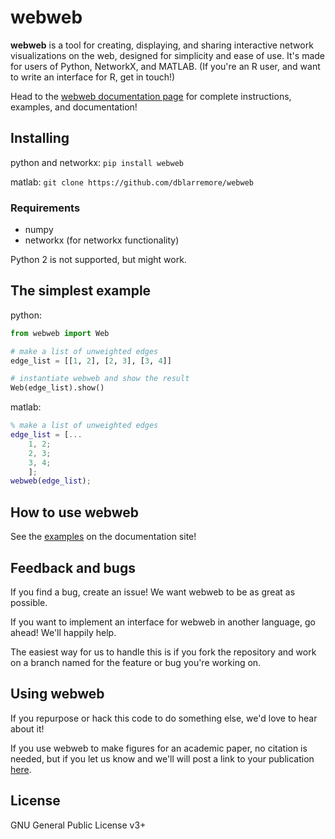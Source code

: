 # webweb

**webweb** is a tool for creating, displaying, and sharing interactive network
visualizations on the web, designed for simplicity and ease of use. It's made
for users of Python, NetworkX, and MATLAB. (If you're an R user, and want to
write an interface for R, get in touch!)

Head to the [webweb documentation page](https://webwebpage.github.io) for
complete instructions, examples, and documentation!

## Installing

python and networkx: 
`pip install webweb`

matlab: 
`git clone https://github.com/dblarremore/webweb`

### Requirements

- numpy
- networkx (for networkx functionality)

Python 2 is not supported, but might work.

## The simplest example
python: 
```python
from webweb import Web

# make a list of unweighted edges
edge_list = [[1, 2], [2, 3], [3, 4]]

# instantiate webweb and show the result
Web(edge_list).show()
```

matlab:
```matlab
% make a list of unweighted edges
edge_list = [...
    1, 2;
    2, 3;
    3, 4;
    ];
webweb(edge_list);
```

## How to use webweb

See the [examples](https://webwebpage.github.io/examples/) on the documentation site!

## Feedback and bugs

If you find a bug, create an issue! We want webweb to be as great as possible. 

If you want to implement an interface for webweb in another language, go ahead! We'll happily help.

The easiest way for us to handle this is if you fork the repository and work on a branch named for the feature or bug you're working on.

## Using webweb

If you repurpose or hack this code to do something else, we'd love to hear about it! 

If you use webweb to make figures for an academic paper, no citation is needed, but if you let us know and we'll will post a link to your publication [here](https://webwebpage.github.io/in-the-wild/).

## License

GNU General Public License v3+
